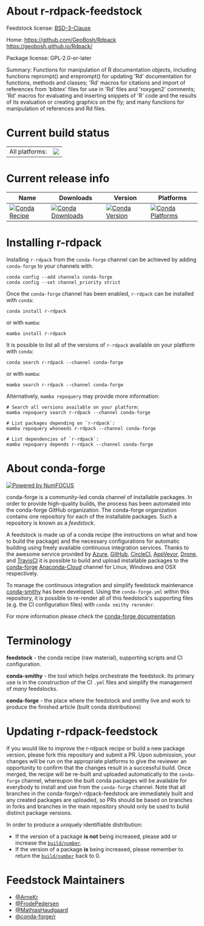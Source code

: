 About r-rdpack-feedstock
========================

Feedstock license: [BSD-3-Clause](https://github.com/conda-forge/r-rdpack-feedstock/blob/main/LICENSE.txt)

Home: https://github.com/GeoBosh/Rdpack https://geobosh.github.io/Rdpack/

Package license: GPL-2.0-or-later

Summary: Functions for manipulation of R documentation objects, including functions reprompt() and ereprompt() for updating 'Rd' documentation for functions, methods and classes; 'Rd' macros for citations and import of references from 'bibtex' files for use in 'Rd' files and 'roxygen2' comments; 'Rd' macros for evaluating and inserting snippets of 'R' code and the results of its evaluation or creating graphics on the fly; and many functions for manipulation of references and Rd files.

Current build status
====================


<table><tr><td>All platforms:</td>
    <td>
      <a href="https://dev.azure.com/conda-forge/feedstock-builds/_build/latest?definitionId=1522&branchName=main">
        <img src="https://dev.azure.com/conda-forge/feedstock-builds/_apis/build/status/r-rdpack-feedstock?branchName=main">
      </a>
    </td>
  </tr>
</table>

Current release info
====================

| Name | Downloads | Version | Platforms |
| --- | --- | --- | --- |
| [![Conda Recipe](https://img.shields.io/badge/recipe-r--rdpack-green.svg)](https://anaconda.org/conda-forge/r-rdpack) | [![Conda Downloads](https://img.shields.io/conda/dn/conda-forge/r-rdpack.svg)](https://anaconda.org/conda-forge/r-rdpack) | [![Conda Version](https://img.shields.io/conda/vn/conda-forge/r-rdpack.svg)](https://anaconda.org/conda-forge/r-rdpack) | [![Conda Platforms](https://img.shields.io/conda/pn/conda-forge/r-rdpack.svg)](https://anaconda.org/conda-forge/r-rdpack) |

Installing r-rdpack
===================

Installing `r-rdpack` from the `conda-forge` channel can be achieved by adding `conda-forge` to your channels with:

```
conda config --add channels conda-forge
conda config --set channel_priority strict
```

Once the `conda-forge` channel has been enabled, `r-rdpack` can be installed with `conda`:

```
conda install r-rdpack
```

or with `mamba`:

```
mamba install r-rdpack
```

It is possible to list all of the versions of `r-rdpack` available on your platform with `conda`:

```
conda search r-rdpack --channel conda-forge
```

or with `mamba`:

```
mamba search r-rdpack --channel conda-forge
```

Alternatively, `mamba repoquery` may provide more information:

```
# Search all versions available on your platform:
mamba repoquery search r-rdpack --channel conda-forge

# List packages depending on `r-rdpack`:
mamba repoquery whoneeds r-rdpack --channel conda-forge

# List dependencies of `r-rdpack`:
mamba repoquery depends r-rdpack --channel conda-forge
```


About conda-forge
=================

[![Powered by
NumFOCUS](https://img.shields.io/badge/powered%20by-NumFOCUS-orange.svg?style=flat&colorA=E1523D&colorB=007D8A)](https://numfocus.org)

conda-forge is a community-led conda channel of installable packages.
In order to provide high-quality builds, the process has been automated into the
conda-forge GitHub organization. The conda-forge organization contains one repository
for each of the installable packages. Such a repository is known as a *feedstock*.

A feedstock is made up of a conda recipe (the instructions on what and how to build
the package) and the necessary configurations for automatic building using freely
available continuous integration services. Thanks to the awesome service provided by
[Azure](https://azure.microsoft.com/en-us/services/devops/), [GitHub](https://github.com/),
[CircleCI](https://circleci.com/), [AppVeyor](https://www.appveyor.com/),
[Drone](https://cloud.drone.io/welcome), and [TravisCI](https://travis-ci.com/)
it is possible to build and upload installable packages to the
[conda-forge](https://anaconda.org/conda-forge) [Anaconda-Cloud](https://anaconda.org/)
channel for Linux, Windows and OSX respectively.

To manage the continuous integration and simplify feedstock maintenance
[conda-smithy](https://github.com/conda-forge/conda-smithy) has been developed.
Using the ``conda-forge.yml`` within this repository, it is possible to re-render all of
this feedstock's supporting files (e.g. the CI configuration files) with ``conda smithy rerender``.

For more information please check the [conda-forge documentation](https://conda-forge.org/docs/).

Terminology
===========

**feedstock** - the conda recipe (raw material), supporting scripts and CI configuration.

**conda-smithy** - the tool which helps orchestrate the feedstock.
                   Its primary use is in the construction of the CI ``.yml`` files
                   and simplify the management of *many* feedstocks.

**conda-forge** - the place where the feedstock and smithy live and work to
                  produce the finished article (built conda distributions)


Updating r-rdpack-feedstock
===========================

If you would like to improve the r-rdpack recipe or build a new
package version, please fork this repository and submit a PR. Upon submission,
your changes will be run on the appropriate platforms to give the reviewer an
opportunity to confirm that the changes result in a successful build. Once
merged, the recipe will be re-built and uploaded automatically to the
`conda-forge` channel, whereupon the built conda packages will be available for
everybody to install and use from the `conda-forge` channel.
Note that all branches in the conda-forge/r-rdpack-feedstock are
immediately built and any created packages are uploaded, so PRs should be based
on branches in forks and branches in the main repository should only be used to
build distinct package versions.

In order to produce a uniquely identifiable distribution:
 * If the version of a package **is not** being increased, please add or increase
   the [``build/number``](https://docs.conda.io/projects/conda-build/en/latest/resources/define-metadata.html#build-number-and-string).
 * If the version of a package **is** being increased, please remember to return
   the [``build/number``](https://docs.conda.io/projects/conda-build/en/latest/resources/define-metadata.html#build-number-and-string)
   back to 0.

Feedstock Maintainers
=====================

* [@ArneKr](https://github.com/ArneKr/)
* [@FrodePedersen](https://github.com/FrodePedersen/)
* [@MathiasHaudgaard](https://github.com/MathiasHaudgaard/)
* [@conda-forge/r](https://github.com/conda-forge/r/)

